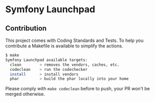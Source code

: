 # Symfony Launchpad

## Contribution

This project comes with Coding Standards and Tests.
To help you contribute a Makefile is available to simplify the actions.

```bash
$ make
Symfony Launchpad available targets:
  clean        > removes the vendors, caches, etc.
  codeclean    > run the codechecker
  install      > install vendors
  phar         > build the phar locally into your home
```

Please comply with `make codeclean` before to push, your PR won't be merged otherwise.